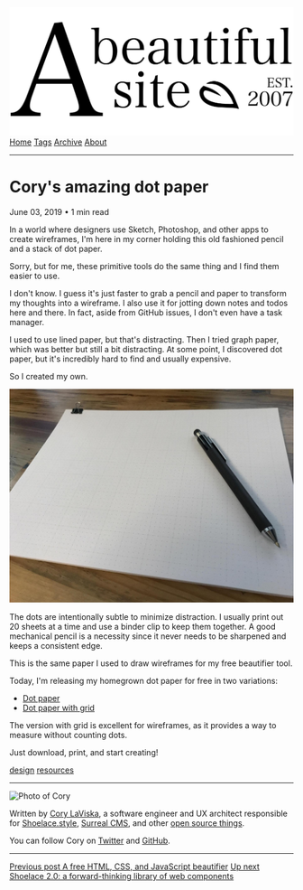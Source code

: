 <a href="../../index.html" class="header-link"><img src="../../images/logos/wordmark.svg" alt="A Beautiful Site" class="wordmark" /></a> <a href="../../index.html" class="nav-item">Home</a> <a href="../../tags/index.html" class="nav-item">Tags</a> <a href="../index.html" class="nav-item">Archive</a> <a href="../../about/index.html" class="nav-item">About</a>

---

# Cory's amazing dot paper

June 03, 2019 • 1 min read

In a world where designers use Sketch, Photoshop, and other apps to create wireframes, I'm here in my corner holding this old fashioned pencil and a stack of dot paper.

Sorry, but for me, these primitive tools do the same thing and I find them easier to use.

I don't know. I guess it's just faster to grab a pencil and paper to transform my thoughts into a wireframe. I also use it for jotting down notes and todos here and there. In fact, aside from GitHub issues, I don't even have a task manager.

I used to use lined paper, but that's distracting. Then I tried graph paper, which was better but still a bit distracting. At some point, I discovered dot paper, but it's incredibly hard to find and usually expensive.

So I created my own.

![A small stack of dot paper on top of a wooden desk with a mechanical pencil on top](../../images/corys-dot-paper.jpg)

The dots are intentionally subtle to minimize distraction. I usually print out 20 sheets at a time and use a binder clip to keep them together. A good mechanical pencil is a necessity since it never needs to be sharpened and keeps a consistent edge.

This is the same paper I used to draw wireframes for my free beautifier tool.

Today, I'm releasing my homegrown dot paper for free in two variations:

- [Dot paper](../../downloads/dot-paper/dot-paper.pdf)
- [Dot paper with grid](../../downloads/dot-paper/dot-paper-grid.pdf)

The version with grid is excellent for wireframes, as it provides a way to measure without counting dots.

Just download, print, and start creating!

<a href="../../tags/design/index.html" class="post-tag">design</a> <a href="../../tags/resources/index.html" class="post-tag">resources</a>

---

<img src="http://0.gravatar.com/avatar/bf1b3b95fd5b096a3592247c29667b33?s=512" alt="Photo of Cory" class="avatar avatar-small" />

Written by [Cory LaViska](../../index-4.html), a software engineer and UX architect responsible for [Shoelace.style](https://shoelace.style/), [Surreal CMS](https://www.surrealcms.com/), and other [open source things](https://github.com/claviska).

You can follow Cory on [Twitter](https://twitter.com/bgooonz) and [GitHub](https://github.com/claviska).

---

<a href="../a-free-html-css-and-js-beautifier/index.html" class="post-nav-previous"><span class="small">Previous post</span> A free HTML, CSS, and JavaScript beautifier</a> <a href="../shoelace-a-forward-thinking-library-of-web-components/index.html" class="post-nav-next"><span class="small">Up next</span> Shoelace 2.0: a forward-thinking library of web components</a>
